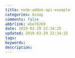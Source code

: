 ```yaml
---
title: node-addon-api-example
categories: essay
comments: false
abbrlink: ebe76269
date: 2019-03-29 22:34:25
updated: 2019-03-29 22:34:25
tags:
keywords:
description:
---
```

